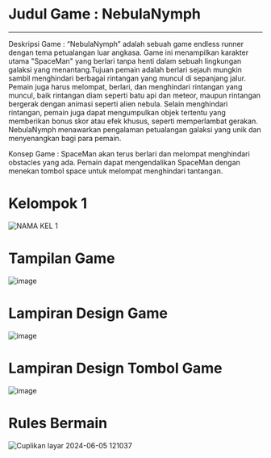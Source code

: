 # Judul Game : NebulaNymph
___________________________________________________________________________________________________________________________________________________________________________________________
Deskripsi Game : “NebulaNymph” adalah sebuah game endless runner dengan tema petualangan luar angkasa. Game ini menampilkan karakter utama "SpaceMan" yang berlari tanpa henti dalam sebuah 
lingkungan galaksi yang menantang.Tujuan pemain adalah berlari sejauh mungkin sambil menghindari berbagai rintangan yang muncul di sepanjang jalur. Pemain juga harus melompat, berlari, 
dan menghindari rintangan yang muncul, baik rintangan diam seperti batu api dan meteor, maupun rintangan bergerak dengan animasi seperti alien nebula. Selain menghindari rintangan, pemain 
juga dapat mengumpulkan objek tertentu yang memberikan bonus skor atau efek khusus, seperti memperlambat gerakan. NebulaNymph menawarkan pengalaman petualangan galaksi yang unik dan
menyenangkan bagi para pemain.

Konsep Game : SpaceMan akan  terus berlari dan melompat menghindari obstacles yang ada. Pemain dapat mengendalikan SpaceMan dengan menekan tombol space untuk melompat menghindari tantangan.
# Kelompok 1
![NAMA KEL 1](https://github.com/caseyzonifer/Tugas-Besar-PBO-RB-Kelompok-1/assets/145270046/a582a0d5-ac11-4c3b-9dd9-617b0848e772)
# Tampilan Game
![image](https://github.com/caseyzonifer/Tugas-Besar-PBO-RB-Kelompok-1/assets/145270046/eea41bc2-252a-486d-8a8a-ede8d1bbf8e2)
# Lampiran Design Game 
![image](https://github.com/caseyzonifer/Tugas-Besar-PBO-RB-Kelompok-1/assets/145270046/67b5c466-f129-414e-9dd2-85f0eba841ec)
# Lampiran Design Tombol Game
![image](https://github.com/caseyzonifer/Tugas-Besar-PBO-RB-Kelompok-1/assets/145270046/b6463d59-9e23-4c6f-ab75-33ccb46ae0de)
# Rules Bermain
![Cuplikan layar 2024-06-05 121037](https://github.com/caseyzonifer/Tugas-Besar-PBO-RB-Kelompok-1/assets/145270046/517ad8b6-7b91-444f-a3d1-86726539512d)











